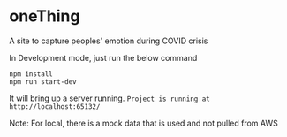 # oneThing
A site to capture peoples' emotion during COVID crisis

In Development mode, just run the below command

```
npm install
npm run start-dev
```

It will bring up a server running.
`Project is running at http://localhost:65132/`

Note: For local, there is a mock data that is used and not pulled from AWS
